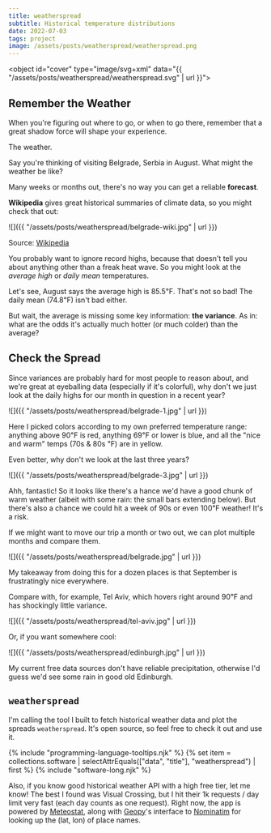 ```yaml
---
title: weatherspread
subtitle: Historical temperature distributions
date: 2022-07-03
tags: project
image: /assets/posts/weatherspread/weatherspread.png
---
```


<object id="cover" type="image/svg+xml" data="{{ "/assets/posts/weatherspread/weatherspread.svg" | url }}"></object>

## Remember the Weather

When you're figuring out where to go, or when to go there, remember that a great shadow force will shape your experience.

The weather.

Say you're thinking of visiting Belgrade, Serbia in August. What might the weather be like?

Many weeks or months out, there's no way you can get a reliable **forecast**.

**Wikipedia** gives great historical summaries of climate data, so you might check that out:

![]({{ "/assets/posts/weatherspread/belgrade-wiki.jpg" | url }})

<p class="figcaption">
Source: <a href="https://en.wikipedia.org/wiki/Belgrade#Climate">Wikipedia</a>
</p>

You probably want to ignore record highs, because that doesn't tell you about anything other than a freak heat wave. So you might look at the _average high_ or _daily mean_ temperatures.

Let's see, August says the average high is 85.5℉. That's not so bad! The daily mean (74.8℉) isn't bad either.

But wait, the average is missing some key information: **the variance**. As in: what are the odds it's actually much hotter (or much colder) than the average?

## Check the Spread

Since variances are probably hard for most people to reason about, and we're great at eyeballing data (especially if it's colorful), why don't we just look at the daily highs for our month in question in a recent year?

![]({{ "/assets/posts/weatherspread/belgrade-1.jpg" | url }})

Here I picked colors according to my own preferred temperature range: anything above 90℉ is red, anything 69℉ or lower is blue, and all the "nice and warm" temps (70s & 80s ℉) are in yellow.

Even better, why don't we look at the last three years?

![]({{ "/assets/posts/weatherspread/belgrade-3.jpg" | url }})

Ahh, fantastic! So it looks like there's a hance we'd have a good chunk of warm weather (albeit with some rain: the small bars extending below). But there's also a chance we could hit a week of 90s or even 100℉ weather! It's a risk.

If we might want to move our trip a month or two out, we can plot multiple months and compare them.

![]({{ "/assets/posts/weatherspread/belgrade.jpg" | url }})

<p class="figcaption">
My takeaway from doing this for a dozen places is that September is frustratingly nice everywhere.
</p>

Compare with, for example, Tel Aviv, which hovers right around 90℉ and has shockingly little variance.

![]({{ "/assets/posts/weatherspread/tel-aviv.jpg" | url }})

Or, if you want somewhere cool:

![]({{ "/assets/posts/weatherspread/edinburgh.jpg" | url }})

<p class="figcaption">
My current free data sources don't have reliable precipitation, otherwise I'd guess we'd see some rain in good old Edinburgh.
</p>

## `weatherspread`

I'm calling the tool I built to fetch historical weather data and plot the spreads `weatherspread`. It's open source, so feel free to check it out and use it.

{% include "programming-language-tooltips.njk" %}
{% set item = collections.software | selectAttrEquals(["data", "title"], "weatherspread") | first %}
{% include "software-long.njk" %}

Also, if you know good historical weather API with a high free tier, let me know! The best I found was Visual Crossing, but I hit their 1k requests / day limit very fast (each day counts as one request). Right now, the app is powered by [Meteostat](https://dev.meteostat.net/python/), along with [Geopy](https://geopy.readthedocs.io/en/stable/#nominatim)'s interface to [Nominatim](https://nominatim.org/) for looking up the (lat, lon) of place names.

<script src="{{ "/assets/lib/anime-3.2.1.min.js" | url }}"></script>
<script>
    document.addEventListener('DOMContentLoaded', function () {
        document.getElementById('cover').addEventListener("load", function() {
            const diagram = document.getElementById('cover').contentDocument;
            // const spacing = 182;
            const duration = 1000;
            anime({
                targets: [...diagram.querySelectorAll("#weatherspread *")],
                // keyframes: [
                //     {translateY: spacing},
                //     {translateY: spacing*2},
                //     {translateY: 0},
                // ],
                translateY: 40,
                // easing: 'easeOutElastic(1, .8)',
                duration: duration,
                direction: 'alternate',
                // delay: 500,
                delay: anime.stagger(50),
                loop: true,
            });
        });
    });
</script>
